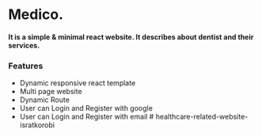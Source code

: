 # Medico.

#### It is a simple & minimal react website. It describes about dentist and their services.

### Features

- Dynamic responsive react template
- Multi page website 
- Dynamic Route
- User can Login and Register with google 
- User can Login and Register with email
#   h e a l t h c a r e - r e l a t e d - w e b s i t e - i s r a t k o r o b i  
 